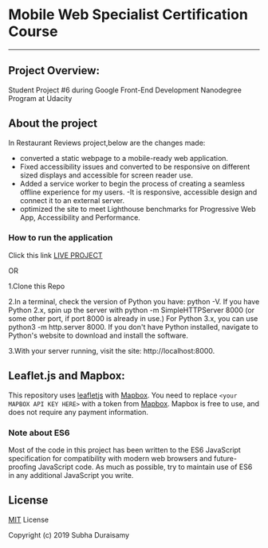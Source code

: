 # Mobile Web Specialist Certification Course
---

## Project Overview: 

Student Project #6 during Google Front-End Development Nanodegree Program at Udacity

## About the project

In Restaurant Reviews project,below are the changes made:
- converted a static webpage to a mobile-ready web application. 
- Fixed accessibility issues and converted to be responsive on different sized displays and accessible for screen reader use. 
- Added a service worker to begin the process of creating a seamless offline experience for my users.
-It is responsive, accessible design and connect it to an external server. 
- optimized the site to meet Lighthouse benchmarks for Progressive Web App, Accessibility and Performance.


### How to run the application


   Click this link [LIVE PROJECT](https://subhaduraisamy.github.io/Udacity-restaurant-review-app/)
   
   OR
   
   1.Clone this Repo
   
   2.In a terminal, check the version of Python you have: python -V. If you have Python 2.x, spin up the server with python -m SimpleHTTPServer 8000 (or some other port, if port 8000 is already in use.) For Python 3.x, you can use python3 -m http.server 8000. If you don't have Python installed, navigate to Python's website to download and install the software.
   
3.With your server running, visit the site: http://localhost:8000.
   
## Leaflet.js and Mapbox:

This repository uses [leafletjs](https://leafletjs.com/) with [Mapbox](https://www.mapbox.com/). You need to replace `<your MAPBOX API KEY HERE>` with a token from [Mapbox](https://www.mapbox.com/). Mapbox is free to use, and does not require any payment information.

### Note about ES6

Most of the code in this project has been written to the ES6 JavaScript specification for compatibility with modern web browsers and future-proofing JavaScript code. As much as possible, try to maintain use of ES6 in any additional JavaScript you write.

## License

[MIT](https://github.com/subhaduraisamy/Udacity-restaurant-review-app/blob/master/LICENSE) License

Copyright (c) 2019 Subha Duraisamy

